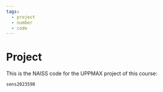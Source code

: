 ```yaml
---
tags:
  - project
  - number
  - code
---
```


# Project

This is the NAISS code for the UPPMAX project of this course:

```text
sens2023598
```
